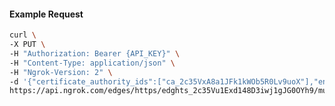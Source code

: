 <!-- Code generated for API Clients. DO NOT EDIT. -->

#### Example Request

```bash
curl \
-X PUT \
-H "Authorization: Bearer {API_KEY}" \
-H "Content-Type: application/json" \
-H "Ngrok-Version: 2" \
-d '{"certificate_authority_ids":["ca_2c35VxA8a1JFk1kWOb5R0Lv9uoX"],"enabled":true}' \
https://api.ngrok.com/edges/https/edghts_2c35Vu1Exd148D3iwj1gJG0OYh9/mutual_tls
```
